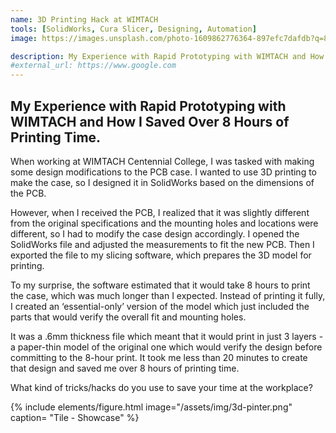 ```yaml
---
name: 3D Printing Hack at WIMTACH
tools: [SolidWorks, Cura Slicer, Designing, Automation]
image: https://images.unsplash.com/photo-1609862776364-897efc7dafdb?q=80&w=2535&auto=format&fit=crop&w=500&q=80&ixlib=rb-4.0.3&ixid=M3wxMjA3fDB8MHxwaG90by1wYWdlfHx8fGVufDB8fHx8fA%3D%3D&auto=format

description: My Experience with Rapid Prototyping with WIMTACH and How I Saved Over 8 Hours of Printing Time.
#external_url: https://www.google.com
---
```



## My Experience with Rapid Prototyping with WIMTACH and How I Saved Over 8 Hours of Printing Time.

<!--
{% include elements/figure.html image="https://images.unsplash.com/photo-1611778030003-b681014615ff?ixid=MXwxMjA3fDB8MHxwaG90by1wYWdlfHx8fGVufDB8fHw%3D&ixlib=rb-1.2.1&auto=format&fit=crop&w=1955&q=30" caption="sample caption" %}
-->

When working at WIMTACH Centennial College, I was tasked with making some design modifications to the PCB case. I wanted to use 3D printing to make the case, so I designed it in SolidWorks based on the dimensions of the PCB.

However, when I received the PCB, I realized that it was slightly different from the original specifications and the mounting holes and locations were different, so I had to modify the case design accordingly. I opened the SolidWorks file and adjusted the measurements to fit the new PCB. Then I exported the file to my slicing software, which prepares the 3D model for printing.

To my surprise, the software estimated that it would take 8 hours to print the case, which was much longer than I expected. Instead of printing it fully, I created an ‘essential-only’ version of the model which just included the parts that would verify the overall fit and mounting holes.

It was a .6mm thickness file which meant that it would print in just 3 layers - a paper-thin model of the original one which would verify the design before committing to the 8-hour print. It took me less than 20 minutes to create that design and saved me over 8 hours of printing time.

What kind of tricks/hacks do you use to save your time at the workplace?

{% include elements/figure.html image="/assets/img/3d-pinter.png" caption= "Tile - Showcase" %}

